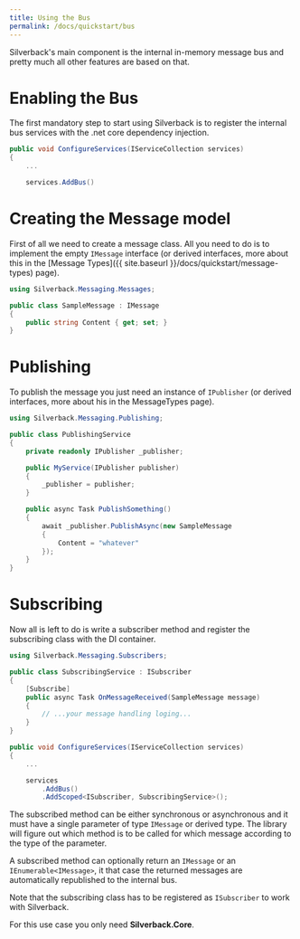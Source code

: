 ```yaml
---
title: Using the Bus
permalink: /docs/quickstart/bus
---
```


Silverback's main component is the internal in-memory message bus and pretty much all other features are based on that.

# Enabling the Bus

The first mandatory step to start using Silverback is to register the internal bus services with the .net core dependency injection.

```c#
public void ConfigureServices(IServiceCollection services)
{
    ...

    services.AddBus()
```

# Creating the Message model

First of all we need to create a message class. All you need to do is to implement the empty `IMessage` interface (or derived interfaces, more about this in the [Message Types]({{ site.baseurl }}/docs/quickstart/message-types) page).

```c#
using Silverback.Messaging.Messages;

public class SampleMessage : IMessage
{
    public string Content { get; set; }
}
```

# Publishing

To publish the message you just need an instance of `IPublisher` (or derived interfaces, more about his in the MessageTypes page).

```c#
using Silverback.Messaging.Publishing;

public class PublishingService
{
    private readonly IPublisher _publisher;

    public MyService(IPublisher publisher)
    {
        _publisher = publisher;
    }

    public async Task PublishSomething()
    {
        await _publisher.PublishAsync(new SampleMessage 
        { 
            Content = "whatever"
        });
    }
}
```

# Subscribing

Now all is left to do is write a subscriber method and register the subscribing class with the DI container.

```c#
using Silverback.Messaging.Subscribers;

public class SubscribingService : ISubscriber
{
    [Subscribe]
    public async Task OnMessageReceived(SampleMessage message)
    {
        // ...your message handling loging...
    }
}
```
```c#
public void ConfigureServices(IServiceCollection services)
{
    ...

    services
        .AddBus()
        .AddScoped<ISubscriber, SubscribingService>();
```

The subscribed method can be either synchronous or asynchronous and it must have a single parameter of type `IMessage` or derived type. The library will figure out which method is to be called for which message according to the type of the parameter.

A subscribed method can optionally return an `IMessage` or an `IEnumerable<IMessage>`, it that case the returned messages are automatically republished to the internal bus.

Note that the subscribing class has to be registered as `ISubscriber` to work with Silverback.

For this use case you only need **Silverback.Core**.